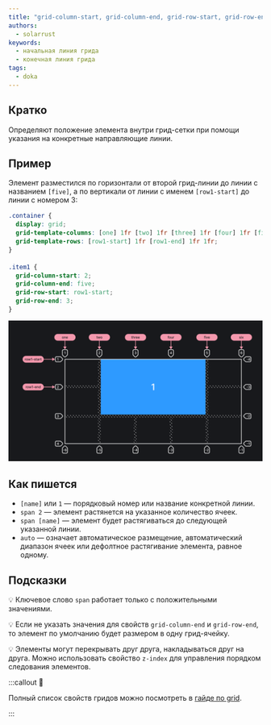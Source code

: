 ```yaml
---
title: "grid-column-start, grid-column-end, grid-row-start, grid-row-end"
authors:
  - solarrust
keywords:
  - начальная линия грида
  - конечная линия грида
tags:
  - doka
---
```


## Кратко

Определяют положение элемента внутри грид-сетки при помощи указания на конкретные направляющие линии.

## Пример
Элемент разместился по горизонтали от второй грид-линии до линии с названием `[five]`, а по вертикали от линии с именем `[row1-start]` до линии с номером 3:

```css
.container {
  display: grid;
  grid-template-columns: [one] 1fr [two] 1fr [three] 1fr [four] 1fr [five] 1fr [six];
  grid-template-rows: [row1-start] 1fr [row1-end] 1fr 1fr;
}

.item1 {
  grid-column-start: 2;
  grid-column-end: five;
  grid-row-start: row1-start;
  grid-row-end: 3;
}
```

![Пример реализации свойств grid-column-start, grid-column-end, grid-row-start, grid-row-end с первым вариантом значений](images/1.png)

## Как пишется

- `[name]` или `1` — порядковый номер или название конкретной линии.
- `span 2` — элемент растянется на указанное количество ячеек.
- `span [name]` — элемент будет растягиваться до следующей указанной линии.
- `auto` — означает автоматическое размещение, автоматический диапазон ячеек или дефолтное растягивание элемента, равное одному.

## Подсказки

💡 Ключевое слово `span` работает только с положительными значениями.

💡 Если не указать значения для свойств `grid-column-end` и `grid-row-end`, то элемент по умолчанию будет размером в одну грид-ячейку.

💡 Элементы могут перекрывать друг друга, накладываться друг на друга. Можно использовать свойство `z-index` для управления порядком следования элементов.

:::callout 📝

Полный список свойств гридов можно посмотреть в [гайде по grid](/css/grid-guide/).

:::
